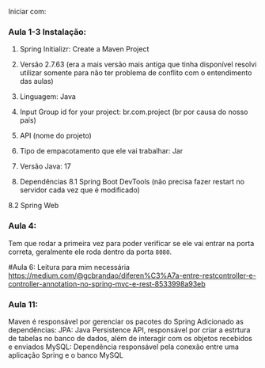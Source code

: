 Iniciar com: 

### Aula 1-3 Instalação:
1. Spring Initializr: Create a Maven Project

2. Versão 2.7.63 (era a mais versão mais antiga que tinha disponível resolvi utilizar somente para não ter problema de conflito com o entendimento das aulas)

3. Linguagem: Java

4. Input Group id for your project:
br.com.project
(br por causa do nosso país)

5. API (nome do projeto)

6. Tipo de empacotamento que ele vai trabalhar:
Jar

7. Versão Java: 17 

8. Dependências 
8.1 Spring Boot DevTools (não precisa fazer restart no servidor cada vez que é modificado)

8.2 Spring Web


### Aula 4:
Tem que rodar a primeira vez para poder verificar se ele vai entrar na porta correta, geralmente ele roda dentro da porta `8080`.

#Aula 6:
Leitura para mim necessária
https://medium.com/@gcbrandao/diferen%C3%A7a-entre-restcontroller-e-controller-annotation-no-spring-mvc-e-rest-8533998a93eb

### Aula 11:
Maven é responsável por gerenciar os pacotes do Spring
Adicionado as dependências:
JPA: Java Persistence API, responsável por criar a estrtura de tabelas no banco de dados, além de interagir com os objetos recebidos e enviados
MySQL: Dependência responsável pela conexão entre uma aplicação Spring e o banco MySQL